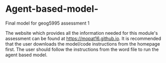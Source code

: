 # Agent-based-model-
Final model for geog5995 assessment 1 

The website which provides all the information needed for this module's assessment can be found at https://mopat16.github.io. 
It is recommended that the user downloads the model/code instructions from the homepage first. The user should follow the instructions from the word file to run the agent based model. 
